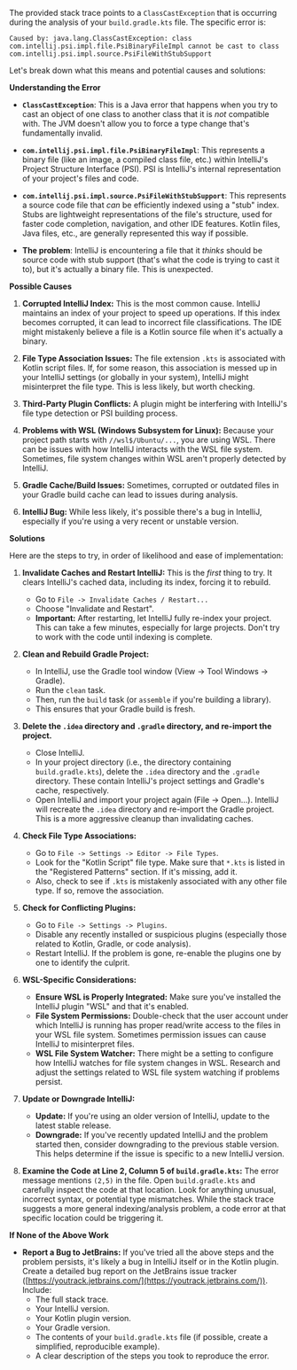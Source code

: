 The provided stack trace points to a `ClassCastException` that is occurring during the analysis of your `build.gradle.kts` file.  The specific error is:

```
Caused by: java.lang.ClassCastException: class com.intellij.psi.impl.file.PsiBinaryFileImpl cannot be cast to class com.intellij.psi.impl.source.PsiFileWithStubSupport
```

Let's break down what this means and potential causes and solutions:

**Understanding the Error**

* **`ClassCastException`**: This is a Java error that happens when you try to cast an object of one class to another class that it is *not* compatible with.  The JVM doesn't allow you to force a type change that's fundamentally invalid.

* **`com.intellij.psi.impl.file.PsiBinaryFileImpl`**:  This represents a binary file (like an image, a compiled class file, etc.) within IntelliJ's Project Structure Interface (PSI). PSI is IntelliJ's internal representation of your project's files and code.

* **`com.intellij.psi.impl.source.PsiFileWithStubSupport`**: This represents a source code file that *can* be efficiently indexed using a "stub" index.  Stubs are lightweight representations of the file's structure, used for faster code completion, navigation, and other IDE features.  Kotlin files, Java files, etc., are generally represented this way if possible.

* **The problem**: IntelliJ is encountering a file that it *thinks* should be source code with stub support (that's what the code is trying to cast it to), but it's actually a binary file.  This is unexpected.

**Possible Causes**

1. **Corrupted IntelliJ Index:**  This is the most common cause. IntelliJ maintains an index of your project to speed up operations. If this index becomes corrupted, it can lead to incorrect file classifications.  The IDE might mistakenly believe a file is a Kotlin source file when it's actually a binary.

2. **File Type Association Issues:** The file extension `.kts` is associated with Kotlin script files. If, for some reason, this association is messed up in your IntelliJ settings (or globally in your system), IntelliJ might misinterpret the file type.  This is less likely, but worth checking.

3. **Third-Party Plugin Conflicts:**  A plugin might be interfering with IntelliJ's file type detection or PSI building process.

4. **Problems with WSL (Windows Subsystem for Linux):** Because your project path starts with `//wsl$/Ubuntu/...`, you are using WSL. There can be issues with how IntelliJ interacts with the WSL file system.  Sometimes, file system changes within WSL aren't properly detected by IntelliJ.

5. **Gradle Cache/Build Issues:**  Sometimes, corrupted or outdated files in your Gradle build cache can lead to issues during analysis.

6. **IntelliJ Bug:**  While less likely, it's possible there's a bug in IntelliJ, especially if you're using a very recent or unstable version.

**Solutions**

Here are the steps to try, in order of likelihood and ease of implementation:

1. **Invalidate Caches and Restart IntelliJ:** This is the *first* thing to try. It clears IntelliJ's cached data, including its index, forcing it to rebuild.
   * Go to `File -> Invalidate Caches / Restart...`
   * Choose "Invalidate and Restart".
   * **Important:**  After restarting, let IntelliJ fully re-index your project. This can take a few minutes, especially for large projects. Don't try to work with the code until indexing is complete.

2. **Clean and Rebuild Gradle Project:**
   * In IntelliJ, use the Gradle tool window (View -> Tool Windows -> Gradle).
   * Run the `clean` task.
   * Then, run the `build` task (or `assemble` if you're building a library).
   * This ensures that your Gradle build is fresh.

3. **Delete the `.idea` directory and `.gradle` directory, and re-import the project.**
    * Close IntelliJ.
    * In your project directory (i.e., the directory containing `build.gradle.kts`), delete the `.idea` directory and the `.gradle` directory.  These contain IntelliJ's project settings and Gradle's cache, respectively.
    * Open IntelliJ and import your project again (File -> Open...).  IntelliJ will recreate the `.idea` directory and re-import the Gradle project.  This is a more aggressive cleanup than invalidating caches.

4. **Check File Type Associations:**
   * Go to `File -> Settings -> Editor -> File Types`.
   * Look for the "Kotlin Script" file type. Make sure that `*.kts` is listed in the "Registered Patterns" section.  If it's missing, add it.
   * Also, check to see if `.kts` is mistakenly associated with any other file type.  If so, remove the association.

5. **Check for Conflicting Plugins:**
   * Go to `File -> Settings -> Plugins`.
   * Disable any recently installed or suspicious plugins (especially those related to Kotlin, Gradle, or code analysis).
   * Restart IntelliJ. If the problem is gone, re-enable the plugins one by one to identify the culprit.

6. **WSL-Specific Considerations:**
   * **Ensure WSL is Properly Integrated:** Make sure you've installed the IntelliJ plugin "WSL" and that it's enabled.
   * **File System Permissions:** Double-check that the user account under which IntelliJ is running has proper read/write access to the files in your WSL file system.  Sometimes permission issues can cause IntelliJ to misinterpret files.
   * **WSL File System Watcher:** There might be a setting to configure how IntelliJ watches for file system changes in WSL. Research and adjust the settings related to WSL file system watching if problems persist.

7. **Update or Downgrade IntelliJ:**
   * **Update:** If you're using an older version of IntelliJ, update to the latest stable release.
   * **Downgrade:** If you've recently updated IntelliJ and the problem started then, consider downgrading to the previous stable version.  This helps determine if the issue is specific to a new IntelliJ version.

8. **Examine the Code at Line 2, Column 5 of `build.gradle.kts`:**  The error message mentions `(2,5)` in the file.  Open `build.gradle.kts` and carefully inspect the code at that location.  Look for anything unusual, incorrect syntax, or potential type mismatches.  While the stack trace suggests a more general indexing/analysis problem, a code error at that specific location could be triggering it.

**If None of the Above Work**

* **Report a Bug to JetBrains:** If you've tried all the above steps and the problem persists, it's likely a bug in IntelliJ itself or in the Kotlin plugin.  Create a detailed bug report on the JetBrains issue tracker ([https://youtrack.jetbrains.com/](https://youtrack.jetbrains.com/)). Include:
    * The full stack trace.
    * Your IntelliJ version.
    * Your Kotlin plugin version.
    * Your Gradle version.
    * The contents of your `build.gradle.kts` file (if possible, create a simplified, reproducible example).
    * A clear description of the steps you took to reproduce the error.
